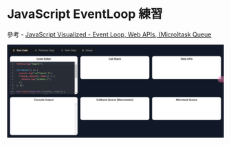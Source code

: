 # JavaScript EventLoop 練習

參考 - [JavaScript Visualized - Event Loop, Web APIs, (Micro)task Queue](https://www.youtube.com/watch?v=eiC58R16hb8)

![alt text](image.png)